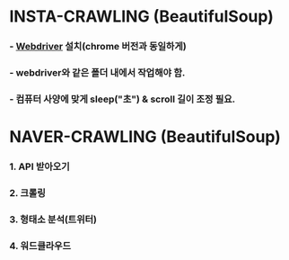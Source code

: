 # INSTA-CRAWLING (BeautifulSoup)

### - [Webdriver](https://sites.google.com/a/chromium.org/chromedriver/downloads) 설치(chrome 버전과 동일하게)

### - webdriver와 같은 폴더 내에서 작업해야 함.

### - 컴퓨터 사양에 맞게 sleep("초") & scroll 길이 조정 필요.

# NAVER-CRAWLING (BeautifulSoup)

### 1. API 받아오기

### 2. 크롤링

### 3. 형태소 분석(트위터)

### 4. 워드클라우드 
